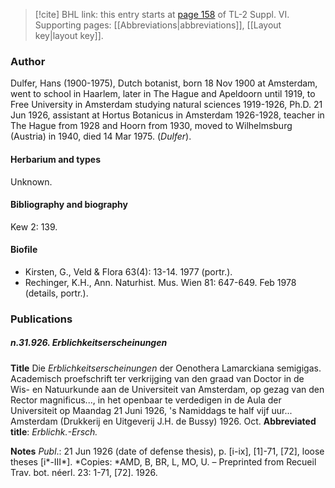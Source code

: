 > [!cite] BHL link: this entry starts at [page 158](https://www.biodiversitylibrary.org/item/103835#page/168/mode/1up) of TL-2 Suppl. VI.
> Supporting pages: [[Abbreviations|abbreviations]], [[Layout key|layout key]].

### Author

Dulfer, Hans (1900-1975), Dutch botanist, born 18 Nov 1900 at Amsterdam, went to school in Haarlem, later in The Hague and Apeldoorn until 1919, to Free University in Amsterdam studying natural sciences 1919-1926, Ph.D. 21 Jun 1926, assistant at Hortus Botanicus in Amsterdam 1926-1928, teacher in The Hague from 1928 and Hoorn from 1930, moved to Wilhelmsburg (Austria) in 1940, died 14 Mar 1975. (*Dulfer*).

#### Herbarium and types

Unknown.

#### Bibliography and biography

Kew 2: 139.

#### Biofile

- Kirsten, G., Veld & Flora 63(4): 13-14. 1977 (portr.).
- Rechinger, K.H., Ann. Naturhist. Mus. Wien 81: 647-649. Feb 1978 (details, portr.).

### Publications

##### n.31.926. Erblichkeitserscheinungen

**Title**
Die *Erblichkeitserscheinungen* der Oenothera Lamarckiana semigigas. Academisch proefschrift ter verkrijging van den graad van Doctor in de Wis- en Natuurkunde aan de Universiteit van Amsterdam, op gezag van den Rector magnificus..., in het openbaar te verdedigen in de Aula der Universiteit op Maandag 21 Juni 1926, 's Namiddags te half vijf uur... Amsterdam (Drukkerij en Uitgeverij J.H. de Bussy) 1926. Oct.
**Abbreviated title**: *Erblichk.-Ersch.*

**Notes**
*Publ*.: 21 Jun 1926 (date of defense thesis), p. \[i-ix\], \[1\]-71, \[72\], loose theses \[i\*-III\*\]. *Copies: *AMD, B, BR, L, MO, U. – Preprinted from Recueil Trav. bot. néerl. 23: 1-71, \[72\]. 1926.

